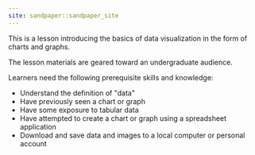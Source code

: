 ```yaml
---
site: sandpaper::sandpaper_site
---
```


This is a lesson introducing the basics of data visualization in the form of charts and graphs.

The lesson materials are geared toward an undergraduate audience.

Learners need the following prerequisite skills and knowledge:

- Understand the definition of "data"
- Have previously seen a chart or graph
- Have some exposure to tabular data
- Have attempted to create a chart or graph using a spreadsheet application
- Download and save data and images to a local computer or personal account 
